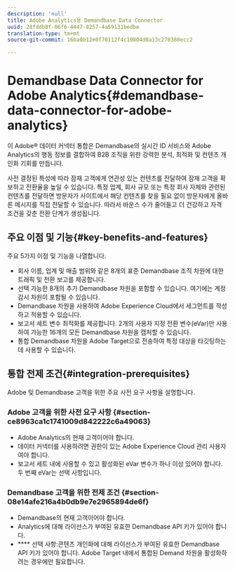 ```yaml
---
description: 'null'
title: Adobe Analytics용 Demandbase Data Connector
uuid: 28fddb8f-06f6-4447-8257-4a59131bedbe
translation-type: tm+mt
source-git-commit: 16ba0b12e0f70112f4c10804d0a13c278388ecc2

---
```



# Demandbase Data Connector for Adobe Analytics{#demandbase-data-connector-for-adobe-analytics}

이 Adobe® 데이터 커넥터 통합은 Demandbase의 실시간 ID 서비스와 Adobe Analytics의 행동 정보를 결합하여 B2B 조직을 위한 강력한 분석, 최적화 및 컨텐츠 개인화 기회를 만듭니다.

사전 결정된 특성에 따라 잠재 고객에게 연관성 있는 컨텐츠를 전달하여 잠재 고객을 확보하고 전환율을 높일 수 있습니다. 특정 업계, 회사 규모 또는 특정 회사 자체와 관련된 컨텐츠를 전달하면 방문자가 사이트에서 해당 컨텐츠를 찾을 필요 없이 방문자에게 올바른 메시지를 직접 전달할 수 있습니다. 따라서 바운스 수가 줄어들고 더 건강하고 자격 조건을 갖춘 전환 단계가 생성됩니다.

## 주요 이점 및 기능{#key-benefits-and-features}

주요 5가지 이점 및 기능을 나열합니다.

* 회사 이름, 업계 및 매출 범위와 같은 8개의 표준 Demandbase 조직 차원에 대한 트래픽 및 전환 보고를 제공합니다.
* 선택 가능한 8개의 추가 Demandbase 차원을 포함할 수 있습니다. 여기에는 계정 감시 차원이 포함될 수 있습니다.
* Demandbase 차원을 사용하여 Adobe Experience Cloud에서 세그먼트를 작성하고 적용할 수 있습니다.
* 보고서 세트 변수 최적화를 제공합니다. 2개의 사용자 지정 전환 변수(eVar)만 사용하여 가능한 16개의 모든 Demandbase 차원을 캡처할 수 있습니다.
* 통합 Demandbase 차원을 Adobe Target으로 전송하여 특정 대상을 타깃팅하는 데 사용할 수 있습니다.

## 통합 전제 조건{#integration-prerequisites}

Adobe 및 Demandbase 고객을 위한 주요 사전 요구 사항을 설명합니다.

### Adobe 고객을 위한 사전 요구 사항 {#section-ce8963ca1c1741009d842222c6a49063}

* Adobe Analytics의 현재 고객이어야 합니다.
* 데이터 커넥터를 사용하려면 권한이 있는 Adobe Experience Cloud 관리 사용자여야 합니다.
* 보고서 세트 내에 사용할 수 있고 활성화된 eVar 변수가 하나 이상 있어야 합니다. 두 번째 eVar는 선택 사항입니다.

### Demandbase 고객을 위한 전제 조건 {#section-08e14afe216a4b0db9e7e2965894de6f}

* Demandbase의 현재 고객이어야 합니다.
* Analytics에 대해 라이선스가 부여된 유효한 Demandbase API 키가 있어야 합니다.
* **** 선택 사항:콘텐츠 개인화에 대해 라이선스가 부여된 유효한 Demandbase API 키가 있어야 합니다. Adobe Target 내에서 통합된 Demand 차원을 활성화하려는 경우에만 필요합니다.
